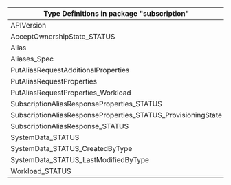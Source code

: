 | Type Definitions in package "subscription"                   | v1beta20211001 |
|--------------------------------------------------------------|----------------|
| APIVersion                                                   | v1beta20211001 |
| AcceptOwnershipState_STATUS                                  | v1beta20211001 |
| Alias                                                        | v1beta20211001 |
| Aliases_Spec                                                 | v1beta20211001 |
| PutAliasRequestAdditionalProperties                          | v1beta20211001 |
| PutAliasRequestProperties                                    | v1beta20211001 |
| PutAliasRequestProperties_Workload                           | v1beta20211001 |
| SubscriptionAliasResponseProperties_STATUS                   | v1beta20211001 |
| SubscriptionAliasResponseProperties_STATUS_ProvisioningState | v1beta20211001 |
| SubscriptionAliasResponse_STATUS                             | v1beta20211001 |
| SystemData_STATUS                                            | v1beta20211001 |
| SystemData_STATUS_CreatedByType                              | v1beta20211001 |
| SystemData_STATUS_LastModifiedByType                         | v1beta20211001 |
| Workload_STATUS                                              | v1beta20211001 |
